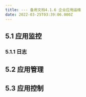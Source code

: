 ```yaml
---
title: --- 备用文档4.1.6 企业应用运维
date: 2022-03-25T03:39:06.000Z
---
```


<a name="caXGP"></a>

## 5.1 应用监控
<a name="y3Nsl"></a>

### 5.1.1 日志
<a name="hv8Ar"></a>

## 5.2 应用管理

<a name="eYb1W"></a>

## 5.3 应用控制


